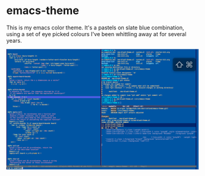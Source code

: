 emacs-theme
===========

This is my emacs color theme. It's a pastels on slate blue combination, using a set of eye picked colours I've been whittling away at for several years.

![screen shot](https://github.com/cmstrickland/emacs-theme/blob/master/screenshot-1.png "recent screen shot")